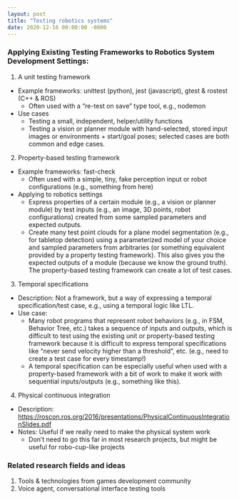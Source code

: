 ```yaml
---
layout: post
title: "Testing robotics systems"
date: 2020-12-16 00:00:00 -0800
---
```


### Applying Existing Testing Frameworks to Robotics System Development Settings:

1. A unit testing framework

- Example frameworks: unittest (python), jest (javascript), gtest & rostest (C++ & ROS)
  - Often used with a “re-test on save” type tool, e.g., nodemon
- Use cases
  - Testing a small, independent, helper/utility functions
  - Testing a vision or planner module with hand-selected, stored input images or environments + start/goal poses; selected cases are both common and edge cases.

2. Property-based testing framework

- Example frameworks: fast-check
  - Often used with a simple, tiny, fake perception input or robot configurations (e.g., something from here)
- Applying to robotics settings
  - Express properties of a certain module (e.g., a vision or planner module) by test inputs (e.g., an image, 3D points, robot configurations) created from some sampled parameters and expected outputs.
  - Create many test point clouds for a plane model segmentation (e.g., for tabletop detection) using a parameterized model of your choice and sampled parameters from arbitraries (or something equivalent provided by a property testing framework). This also gives you the expected outputs of a module (because we know the ground truth). The property-based testing framework can create a lot of test cases.

3. Temporal specifications

- Description: Not a framework, but a way of expressing a temporal specification/test case, e.g., using a temporal logic like LTL.
- Use case:
  - Many robot programs that represent robot behaviors (e.g., in FSM, Behavior Tree, etc.) takes a sequence of inputs and outputs, which is difficult to test using the existing unit or property-based testing framework because it is difficult to express temporal specifications like “never send velocity higher than a threshold”, etc. (e.g., need to create a test case for every timestamp!)
  - A temporal specification can be especially useful when used with a property-based framework with a bit of work to make it work with sequential inputs/outputs (e.g., something like this).

4. Physical continuous integration

- Description: https://roscon.ros.org/2016/presentations/PhysicalContinuousIntegrationSlides.pdf
- Notes: Useful if we really need to make the physical system work
  - Don’t need to go this far in most research projects, but might be useful for robo-cup-like projects

### Related research fields and ideas

1. Tools & technologies from games development community
2. Voice agent, conversational interface testing tools
